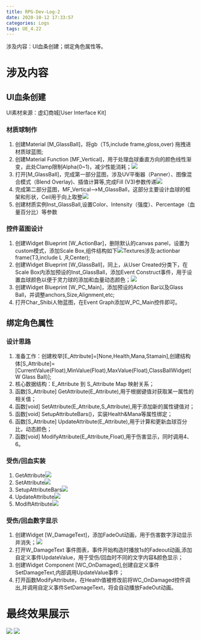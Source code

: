 ```yaml
---
title: RPG-Dev-Log-2
date: 2020-10-12 17:33:57
categories: Logs
tags: UE_4.22 
---
```


涉及内容：UI血条创建；绑定角色属性等。
<!--more-->

# 涉及内容

## UI血条创建

UI素材来源：虚幻商城[User Interface Kit]

### 材质球制作

1. 创建Material [M_GlassBall]，将gb（T5,include frame,gloss,over) 拖拽进材质球蓝图;
2. 创建Material Function [MF_Vertical]，用于处理血球垂直方向的颜色线性渐变，此处Clamp限制Alpha(0~1)，减少性能消耗；<img src='https://img-blog.csdnimg.cn/20201012182956977.png'>
3. 打开[M_GlassBall]，完成第一部分蓝图，涉及UV平衡器（Panner）、图像混合模式（Blend Overlay)、插值计算等,完成Fill (V3)参数传递<img src='https://img-blog.csdnimg.cn/20201012183538901.png'>
4. 完成第二部分蓝图，MF_Vertical—>M_GlassBall，这部分主要设计血球的框架和形状，Ceil用于向上取整<img src='https://img-blog.csdnimg.cn/20201012184100410.png'>
5. 创建材质实例Inst_GlassBall,设置Color、Intensity（强度）、Percentage（血量百分比）等参数

### 控件蓝图设计

1. 创建Widget Blueprint [W_ActionBar]，删除默认的canvas panel，设置为custom模式，添加Scale Box,组件结构如下<img src='https://img-blog.csdnimg.cn/20201012181046997.png'>Textures涉及:actionbar frame(T3,include L ,R,Center);
2. 创建Widget Blueprint [W_GlassBall]，同上，从User Created分类下，在Scale Box内添加预设的Inst_GlassBall，添加Event Construct事件，用于设置血球颜色以便于灵力球的添加和血量动态颜色；<img src='https://img-blog.csdnimg.cn/20201012185331871.png'>
3. 创建Widget Blueprint [W_PC_Main]，添加预设的Action Bar以及Glass Ball，并调整anchors,Size,Alignment,etc;
4. 打开Char_Shibi人物蓝图，在Event Graph添加W_PC_Main控件即可。

## 绑定角色属性

### 设计思路

1. 准备工作：创建枚举[E_Attribute]=[None,Health,Mana,Stamain],创建结构体[S_Attribute]=[CurrentValue(Float),MinValue(Float),MaxValue(Float),ClassBallWidget(W Glass Ball)];
2. 核心数据结构：E_Attribute 到 S_Attribute Map 映射关系；
3. 函数[S_Attribute] GetAttribute(E_Attribute),用于根据键值对获取某一属性的相关值；
4. 函数[void] SetAttribute(E_Attribute,S_Attribute),用于添加新的属性键值对；
5. 函数[void] SetupAttributeBars()，实装Health&Mana等属性绑定；
6. 函数[S_Attribute] UpdateAttribute(E_Attribute),用于计算和更新血球百分比，动态颜色；
7. 函数[void] ModifyAttribute(E_Attribute,Float),用于伤害显示，同时调用4、6。

### 受伤/回血实装

1. GetAttribute<img src='https://img-blog.csdnimg.cn/20201012195017253.png'>
2. SetAttribute<img src='https://img-blog.csdnimg.cn/20201012195137455.png'>
3. SetupAttributeBars<img src='https://img-blog.csdnimg.cn/20201012195223773.png'>
4. UpdateAttribute<img src='https://img-blog.csdnimg.cn/20201012195331529.png'>
5. ModiftAttribute<img src='https://img-blog.csdnimg.cn/20201012195518275.png'>

### 受伤/回血数字显示

1. 创建Widget [W_DamageText]，添加FadeOut动画，用于伤害数字浮动显示并消失；<img src='https://img-blog.csdnimg.cn/2020101219394440.png'>
2. 打开W_DamageText 事件图表，事件开始构造时播放1s的Fadeout动画,添加自定义事件UpdateValue，用于受伤/回血时不同的文字内容&颜色显示；
3. 创建Widget Component [WC_OnDamaged],创建自定义事件SetDamageText,内部调用UpdateValue事件；
4. 打开函数ModifyAttribute，在Health值被修改前将WC_OnDamaged控件调出,并调用自定义事件SetDamageText，将会自动播放FadeOut动画。

# 最终效果展示

<img src='https://img-blog.csdnimg.cn/20201012175955500.png'>

<img src='https://img-blog.csdnimg.cn/20201012180028750.png'>